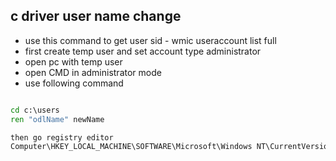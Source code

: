## c driver user name change
- use this command to get user sid - wmic useraccount list full
- first create temp user and set account type administrator
- open pc with temp user
- open CMD in administrator mode
- use following command
```cmd

cd c:\users
ren "odlName" newName 

then go registry editor
Computer\HKEY_LOCAL_MACHINE\SOFTWARE\Microsoft\Windows NT\CurrentVersion\Profilelist


```